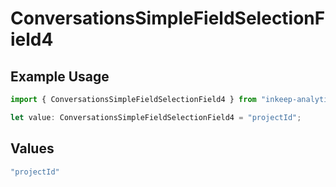 # ConversationsSimpleFieldSelectionField4

## Example Usage

```typescript
import { ConversationsSimpleFieldSelectionField4 } from "inkeep-analytics-typescript/models/components";

let value: ConversationsSimpleFieldSelectionField4 = "projectId";
```

## Values

```typescript
"projectId"
```